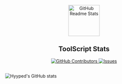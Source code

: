<p align="center">
 <img width="100px" src="https://res.cloudinary.com/anuraghazra/image/upload/v1594908242/logo_ccswme.svg" align="center" alt="GitHub Readme Stats" />
 <h2 align="center">ToolScript Stats</h2>
</p>
  <p align="center">
    <a href="https://github.com/anuraghazra/github-readme-stats/graphs/contributors">
      <img alt="GitHub Contributors" src="https://img.shields.io/github/contributors/Hyyped/toolscript" />
    </a>
    <a href="https://github.com/anuraghazra/github-readme-stats/issues">
      <img alt="Issues" src="https://img.shields.io/github/issues/Hyyped/toolscript?color=0088ff" />
    </a>
    <br />
    <br />

![Hyyped's GitHub stats](https://github-readme-stats.vercel.app/api?username=Hyyped&show_icons=true&theme=algolia)
 
</p>
